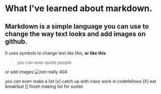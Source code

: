 # What I've learned about markdown.

## Markdown is a simple language you can use to change the way text looks and add images on github.
It uses symbols to change text *like this*, **or like this**
>you can even quote people

or add images
![not really 404](https://images.unsplash.com/photo-1584824486516-0555a07fc511?ixlib=rb-1.2.1&ixid=eyJhcHBfaWQiOjEyMDd9&auto=format&fit=crop&w=1350&q=80)

you can even make a list
[x] catch up with class work in codefellows
[X] eat breakfast
[] finish making list for sumbi

